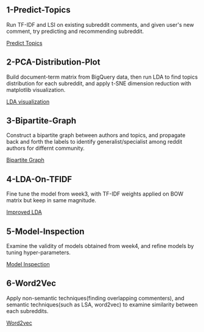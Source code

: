 ## 1-Predict-Topics

Run TF-IDF and LSI on existing subreddit comments, and given user's new comment, try predicting and recommending subreddit.

[Predict Topics](https://github.com/chocoluffy/redditQA/tree/master/1-Predict-Topics)

## 2-PCA-Distribution-Plot

Build document-term matrix from BigQuery data, then run LDA to find topics distribution for each subreddit, and apply t-SNE dimension reduction with matplotlib visualization.

[LDA visualization](https://github.com/chocoluffy/redditQA/tree/master/2-PCA-Distribution-Plot)

## 3-Bipartite-Graph

Construct a bipartite graph between authors and topics, and propagate back and forth the labels to identify generalist/specialist among reddit authors for differnt community.

[Bipartite Graph](https://github.com/chocoluffy/redditQA/tree/master/3-Bipartite-Graph)

## 4-LDA-On-TFIDF

Fine tune the model from week3, with TF-IDF weights applied on BOW matrix but keep in same magnitude. 

[Improved LDA](https://github.com/chocoluffy/redditQA/tree/master/4-LDA-On-Tfidf)

## 5-Model-Inspection

Examine the validity of models obtained from week4, and refine models by tuning hyper-parameters.

[Model Inspection](https://github.com/chocoluffy/redditQA/tree/master/5-Model-Inspection)

## 6-Word2Vec

Apply non-semantic techniques(finding overlapping commenters), and semantic techniques(such as LSA, word2vec) to examine similarity between each subreddits.

[Word2vec](https://github.com/chocoluffy/redditQA/tree/master/6-Word2Vec)